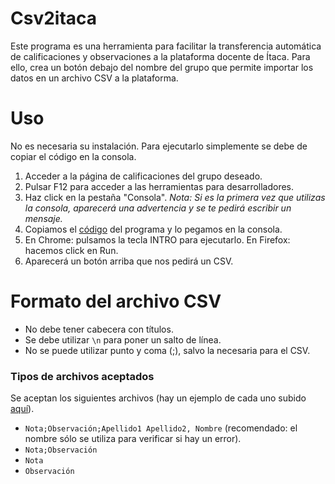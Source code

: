 # Csv2itaca
Este programa es una herramienta para facilitar la transferencia automática de calificaciones y observaciones a la plataforma docente de Ítaca. Para ello, crea un botón debajo del nombre del grupo que permite importar los datos en un archivo CSV a la plataforma.

# Uso
No es necesaria su instalación. Para ejecutarlo simplemente se debe de copiar el código en la consola.

1. Acceder a la página de calificaciones del grupo deseado.
2. Pulsar F12 para acceder a las herramientas para desarrolladores.
3. Haz click en la pestaña "Consola". _Nota: Si es la primera vez que utilizas la consola, aparecerá una advertencia y se te pedirá escribir un mensaje._
5. Copiamos el [código](/csv2itaca.js?raw=1) del programa y lo pegamos en la consola.
6. En Chrome: pulsamos la tecla INTRO para ejecutarlo.
   En Firefox: hacemos click en Run.
7. Aparecerá un botón arriba que nos pedirá un CSV.

# Formato del archivo CSV
- No debe tener cabecera con títulos.
- Se debe utilizar `\n` para poner un salto de línea.
- No se puede utilizar punto y coma (;), salvo la necesaria para el CSV.

### Tipos de archivos aceptados
Se aceptan los siguientes archivos (hay un ejemplo de cada uno subido [aquí](/tree/main/CSV%20Ejemplo)).
- `Nota;Observación;Apellido1 Apellido2, Nombre` (recomendado: el nombre sólo se utiliza para verificar si hay un error).
- `Nota;Observación`
- `Nota`
- `Observación`


